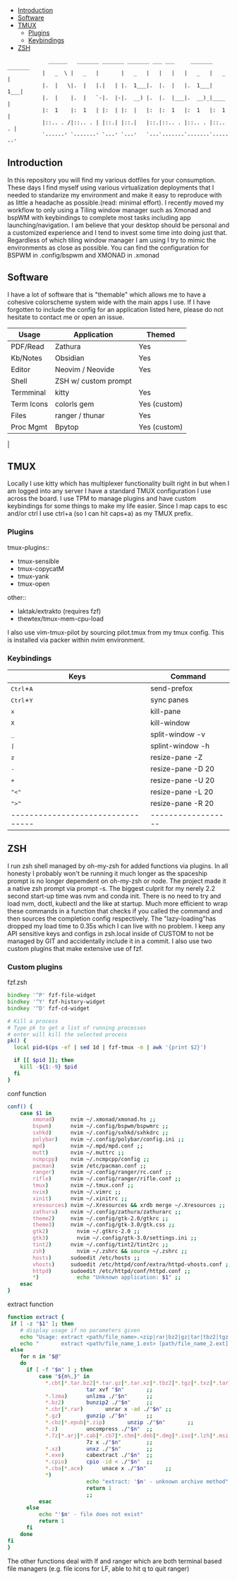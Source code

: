   * [Introduction](#introduction)
   * [Software](#Software)
   * [TMUX](#tmux)
      * [Plugins](#plugins)
      * [Keybindings](#keybindings)
   * [ZSH](#zsh)
   
```
             ______   _______ _______ _______ ___ ___     _______ _______ 
           |   _  \ |   _   |       |   _   |   |   |   |   _   |   _   |
           |.  |   \|.  |   |.|   | |.  1___|.  |.  |   |.  1___|   1___|
           |.  |    |.  |   `-|.  |-|.  __) |.  |.  |___|.  __)_|____   |
           |:  1    |:  1   | |:  | |:  |   |:  |:  1   |:  1   |:  1   |
           |::.. . /|::.. . | |::.| |::.|   |::.|::.. . |::.. . |::.. . |
           `------' `-------' `---' `---'   `---`-------`-------`-------'

```
## Introduction 

In this repository you will find my various dotfiles for your consumption. These days I find myself using various virtualization deployments that I needed to standarize my environment and make it easy to reproduce with as little a headache as possible.(read: minimal effort). I recently moved my workflow to only using a Tiling window manager such as Xmonad and bspWM with keybindings to complete most tasks including app launching/navigation. I am believe that your desktop should be personal and a customized experience and I tend to invest some time into doing just that. Regardless of which tiling window manager I am using I try to mimic the environments as close as possible. You can find the configuration for BSPWM in .config/bspwm and XMONAD in .xmonad


## Software 

I have a lot of software that is "themable" which allows me to have a cohesive colorscheme system wide with the main apps I use. If I have forgotten to include the config for an application listed here, please do not hesitate to contact me or open an issue. 

| Usage           | Application               | Themed  |
|-----------------|---------------------------|---------|
| PDF/Read        | Zathura                   | Yes     |
| Kb/Notes        | Obsidian                  | Yes     |
| Editor          | Neovim / Neovide          | Yes     |
| Shell           | ZSH w/ custom prompt      |         |
| Termminal       | kitty                     | Yes     |
| Term Icons      | colorls gem               | Yes (custom) |
| Files           | ranger / thunar           | Yes     |
| Proc Mgmt       | Bpytop                    | Yes (custom) |
| 

## TMUX 

Locally I use kitty which has multiplexer functionality built right in but when I am logged into any server I have a standard TMUX configuration I use across the board. I use TPM to manage plugins and have custom keybindings for some things to make my life easier. Since I map caps to esc and/or ctrl I use ctrl+a (so I can hit caps+a) as my TMUX prefix. 

### Plugins 

tmux-plugins::
<ul>
	<li> tmux-sensible</li>
    <li> tmux-copycatM</li>
    <li> tmux-yank</li>
    <li> tmux-open</li>
</ul>
other:: 
<ul>
<li>laktak/extrakto (requires fzf)</li>
<li>thewtex/tmux-mem-cpu-load</li></ul>
	
I also use vim-tmux-pilot by sourcing pilot.tmux from my tmux config. This is installed via packer within nvim environment. 


### Keybindings

| Keys                           | Command          |
|--------------------------------|-------------------|
| <kbd>Ctrl</kbd>+<kbd>A</kbd>   | send-prefox       |
| <kbd>Ctrl</kbd>+<kbd>Y</kbd>	 | sync panes 	  	 |
| <kbd>x</kbd>			  		       | kill-pane 		     |
| <kbd>X</kbd>			 		         | kill-window 	   	 |
| <kbd>_</kbd>			  		       | split-window -v 	 |
| <kbd> \| </kbd>		 		         | splint-window -h  |
| <kbd>z</kbd> 		 			         | resize-pane -Z    |
| <kbd>-</kbd> 		 		        	 | resize-pane -D 20 |
| <kbd>+</kbd> 		 		        	 | resize-pane -U 20 |
| <kbd>  "<" </kbd>           	 | resize-pane -L 20 | 
| <kbd> ">" </kbd> 		 		       | resize-pane -R 20 |
|---------------------------------|------------------|


## ZSH 

I run zsh shell managed by oh-my-zsh for added functions via plugins. In all honesty I probably won't be running it much longer as the spaceship prompt is no longer depemdent on oh-my-zsh or node. The project made it a native zsh prompt via prompt -s. The biggest culprit for my nerely 2.2 second start-up time was nvm and conda init. There is no need to try and load nvm, doctl, kubectl and the like at startup. Much more efficient to wrap these commands in a function that checks if you called the command and then sources the completion config respectively. The "lazy-loading"has dropped my load time to 0.35s which I can live with no problem. I keep any API sensitive keys and configs in zsh.local inside of CUSTOM to not be managed by GIT and accidentally include it in a commit. I also use two custom plugins that make extensive use of fzf.  

### Custom plugins 

fzf.zsh 

```zsh
bindkey '^P' fzf-file-widget
bindkey '^Y' fzf-history-widget
bindkey '^D' fzf-cd-widget

# Kill a process
# Type pk to get a list of running processes
# enter will kill the selected process
pk() {
  local pid=$(ps -ef | sed 1d | fzf-tmux -m | awk '{print $2}')

  if [[ $pid ]]; then
    kill -${1:-9} $pid
  fi
}
```

conf function

```zsh
conf() {
	case $1 in
		xmonad)		nvim ~/.xmonad/xmonad.hs ;;
		bspwm)		nvim ~/.config/bspwm/bspwmrc ;;
		sxhkd)		nvim ~/.config/sxhkd/sxhkdrc ;;
		polybar)	nvim ~/.config/polybar/config.ini ;;
		mpd)	  	nvim ~/.mpd/mpd.conf ;;
		mutt)	  	nvim ~/.muttrc ;;
		ncmpcpp)	nvim ~/.ncmpcpp/config ;;
		pacman)		svim /etc/pacman.conf ;;
		ranger)		nvim ~/.config/ranger/rc.conf ;;
		rifle)		nvim ~/.config/ranger/rifle.conf ;;
		tmux)	  	nvim ~/.tmux.conf ;;
		nvim)	  	nvim ~/.vimrc ;;
		xinit)		nvim ~/.xinitrc ;;
		xresources)	nvim ~/.Xresources && xrdb merge ~/.Xresources ;;
		zathura)	nvim ~/.config/zathura/zathurarc ;;
		theme2)		nvim ~/.config/gtk-2.0/gtkrc ;;
		theme3)		nvim ~/.config/gtk-3.0/gtk.css ;;
		gtk2)		  nvim ~/.gtkrc-2.0 ;;
		gtk3)		  nvim ~/.config/gtk-3.0/settings.ini ;;
		tint2)		nvim ~/.config/tint2/tint2rc ;;
		zsh)		  nvim ~/.zshrc && source ~/.zshrc ;;
		hosts)		sudoedit /etc/hosts ;;
		vhosts)		sudoedit /etc/httpd/conf/extra/httpd-vhosts.conf ;;
		httpd)		sudoedit /etc/httpd/conf/httpd.conf ;;
		*)			  echo "Unknown application: $1" ;;
	esac
}
```

extract function

```zsh
function extract {
 if [ -z "$1" ]; then
    # display usage if no parameters given
    echo "Usage: extract <path/file_name>.<zip|rar|bz2|gz|tar|tbz2|tgz|Z|7z|xz|ex|tar.bz2|tar.gz|tar.xz>"
    echo "       extract <path/file_name_1.ext> [path/file_name_2.ext] [path/file_name_3.ext]"
 else
    for n in "$@"
    do
      if [ -f "$n" ] ; then
          case "${n%,}" in
            *.cbt|*.tar.bz2|*.tar.gz|*.tar.xz|*.tbz2|*.tgz|*.txz|*.tar)
                         tar xvf "$n"       ;;
            *.lzma)      unlzma ./"$n"      ;;
            *.bz2)       bunzip2 ./"$n"     ;;
            *.cbr|*.rar)       unrar x -ad ./"$n" ;;
            *.gz)        gunzip ./"$n"      ;;
            *.cbz|*.epub|*.zip)       unzip ./"$n"       ;;
            *.z)         uncompress ./"$n"  ;;
            *.7z|*.arj|*.cab|*.cb7|*.chm|*.deb|*.dmg|*.iso|*.lzh|*.msi|*.pkg|*.rpm|*.udf|*.wim|*.xar)
                         7z x ./"$n"        ;;
            *.xz)        unxz ./"$n"        ;;
            *.exe)       cabextract ./"$n"  ;;
            *.cpio)      cpio -id < ./"$n"  ;;
            *.cba|*.ace)      unace x ./"$n"      ;;
            *)
                         echo "extract: '$n' - unknown archive method"
                         return 1
                         ;;
          esac
      else
          echo "'$n' - file does not exist"
          return 1
      fi
    done
fi
}
```

The other functions deal with lf and ranger which are both terminal based file managers (e.g. file icons for LF, able to hit q to quit ranger)
